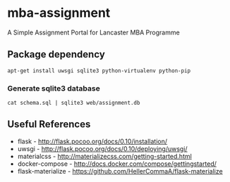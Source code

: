 # mba-assignment
A Simple Assignment Portal for Lancaster MBA Programme 



## Package dependency

```
apt-get install uwsgi sqlite3 python-virtualenv python-pip
```

### Generate sqlite3 database

```
cat schema.sql | sqlite3 web/assignment.db
```

## Useful References

* flask - http://flask.pocoo.org/docs/0.10/installation/
* uwsgi - http://flask.pocoo.org/docs/0.10/deploying/uwsgi/
* materialcss - http://materializecss.com/getting-started.html
* docker-compose - http://docs.docker.com/compose/gettingstarted/
* flask-materialize - https://github.com/HellerCommaA/flask-materialize
